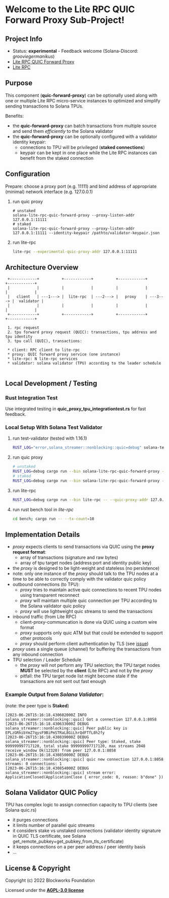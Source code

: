 
# Welcome to the Lite RPC QUIC Forward Proxy Sub-Project!


Project Info
----------------
* Status: __experimental__ - Feedback welcome (Solana-Discord: _grooviegermanikus_)
* [Lite RPC QUIC Forward Proxy](https://github.com/blockworks-foundation/lite-rpc/tree/main/quic-forward-proxy)
* [Lite RPC](https://github.com/blockworks-foundation/lite-rpc/)



Purpose
-------
This component (__quic-forward-proxy__) can be optionally used along with one or multiple Lite RPC micro-service instances to optimized and simplify sending transactions to Solana TPUs.

Benefits:
* the __quic-forward-proxy__ can batch transactions from multiple source and send them _efficiently_ to the Solana validator
* the __quic-forward-proxy__ can be optionally configured with a validator identity keypair:
  * connections to TPU will be privileged (__staked connections__)
  * keypair can be kept in one place while the Lite RPC instances can benefit from the staked connection


Configuration
---------------------
Prepare: choose a proxy port (e.g. 11111) and bind address of appropriate (minimal) network interface (e.g. 127.0.0.1)
1. run quic proxy
    ```
    # unstaked
    solana-lite-rpc-quic-forward-proxy --proxy-listen-addr 127.0.0.1:11111
    # staked
    solana-lite-rpc-quic-forward-proxy --proxy-listen-addr 127.0.0.1:11111 --identity-keypair /pathto/validator-keypair.json
    ```
2. run lite-rpc
    ```bash
    lite-rpc --experimental-quic-proxy-addr 127.0.0.1:11111
    ```

Architecture Overview
---------------------
```
 +------------+          +------------+          +------------+          +------------+
 |            |          |            |          |            |          |            |
 |   client   | ---1---> |  lite-rpc  | ---2---> |   proxy    | ---3---> |  validator |
 |            |          |            |          |            |          |            |
 +------------+          +------------+          +------------+          +------------+
 
 1. rpc request
 2. tpu forward proxy request (QUIC): transactions, tpu address and tpu identity
 3. tpu call (QUIC), transactions:
 
 * client: RPC client to lite-rpc
 * proxy: QUIC forward proxy service (one instance)
 * lite-rpc: N lite-rpc services 
 * validator: solana validator (TPU) according to the leader schedule
 
```

Local Development / Testing
---------------------------
### Rust Integration Test

Use integrated testing in __quic_proxy_tpu_integrationtest.rs__ for fast feedback.

### Local Setup With Solana Test Validator
1. run test-validator (tested with 1.16.1)
    ```bash
    RUST_LOG="error,solana_streamer::nonblocking::quic=debug" solana-test-validator --log
    ```
2. run quic proxy
    ```bash
    # unstaked
    RUST_LOG=debug cargo run --bin solana-lite-rpc-quic-forward-proxy -- --proxy-listen-addr 0.0.0.0:11111
    # staked
    RUST_LOG=debug cargo run --bin solana-lite-rpc-quic-forward-proxy -- --proxy-listen-addr 0.0.0.0:11111 --identity-keypair /pathto-test-ledger/validator-keypair.json
    ```
3. run lite-rpc
    ```bash
    RUST_LOG=debug cargo run --bin lite-rpc -- --quic-proxy-addr 127.0.0.1:11111
    ```
4. run rust bench tool in _lite-rpc_
    ```bash
    cd bench; cargo run -- --tx-count=10
    ```

Implementation Details
----------------------
* _proxy_ expects clients to send transactions via QUIC using the __proxy request format__:
  * array of transactions (signature and raw bytes)
  * array of tpu target nodes (address:port and identity public key)
* the _proxy_ is designed to be light-weight and stateless (no persistence)
* note: only one instance of the _proxy_ should talk to the TPU nodes at a time to be able to correctly comply with the validator quic policy
* outbound connections (to TPU):
  * _proxy_ tries to maintain active quic connections to recent TPU nodes using transparent reconnect
  * _proxy_ will maintain multiple quic connection per TPU according to the Solana validator quic policy
  * _proxy_ will use lightweight quic streams to send the transactions
* inbound traffic (from Lite RPC)
  * client-proxy-communcation is done via QUIC using a custom wire format
  * _proxy_ supports only quic ATM but that could be extended to support other protocols
  * _proxy_ should perform client authentication by TLS (see [issue](https://github.com/blockworks-foundation/lite-rpc/issues/167))
* _proxy_ uses a single queue (channel) for buffering the transactions from any inbound connection
* TPU selection / Leader Schedule
  * the _proxy_ will not perform any TPU selection; the TPU target nodes __MUST__ be selected by the __client__ (Lite RPC) and not by the _proxy_
  * pitfall: the TPU target node list might become stale if the transactions are not sent out fast enough

### Example Output from _Solana Validator_:
(note: the peer type is __Staked__)
```
[2023-06-26T15:16:18.430602000Z INFO  solana_streamer::nonblocking::quic] Got a connection 127.0.0.1:8058
[2023-06-26T15:16:18.430633000Z DEBUG solana_streamer::nonblocking::quic] Peer public key is EPLzGRhibYmZ7qysF9BiPmSTRaL8GiLhrQdFTfL8h2fy
[2023-06-26T15:16:18.430839000Z DEBUG solana_streamer::nonblocking::quic] Peer type: Staked, stake 999999997717120, total stake 999999997717120, max streams 2048 receive_window Ok(12320) from peer 127.0.0.1:8058
[2023-06-26T15:16:18.430850000Z DEBUG solana_streamer::nonblocking::quic] quic new connection 127.0.0.1:8058 streams: 0 connections: 1
[2023-06-26T15:16:18.430854000Z DEBUG solana_streamer::nonblocking::quic] stream error: ApplicationClosed(ApplicationClose { error_code: 0, reason: b"done" })
```

Solana Validator QUIC Policy
----------------------------
TPU has complex logic to assign connection capacity to TPU clients (see Solana quic.rs)
* it purges connections
* it limits number of parallel quic streams
* it considers stake vs unstaked connections (validator identity signature in QUIC TLS certificate, see Solana get_remote_pubkey+get_pubkey_from_tls_certificate)
* it keeps connections on a per peer address / peer identity basis
* ...

## License & Copyright

Copyright (c) 2022 Blockworks Foundation

Licensed under the **[AGPL-3.0 license](/LICENSE)**

